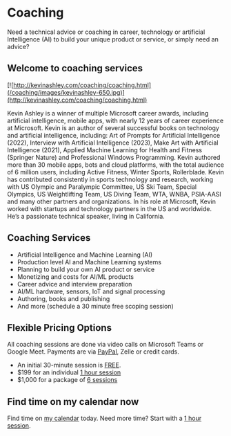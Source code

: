 # Coaching

Need a technical advice or coaching in career, technology or artificial Intelligence (AI) to build your unique product or service, or simply need an advice? 

## Welcome to coaching services

[![http://kevinashley.com/coaching/coaching.html](/coaching/images/kevinashley-650.jpg)](http://kevinashley.com/coaching/coaching.html)

Kevin Ashley is a winner of multiple Microsoft career awards, including artificial intelligence, mobile apps, with nearly 12 years of career experience at Microsoft. Kevin is an author of several successful books on technology and artificial intelligence, including: Art of Prompts for Artificial Intelligence (2022), Interview with Artificial Intelligence (2023), Make Art with Artificial Intelligence (2021), Applied Machine Learning for Health and Fitness (Springer Nature) and Professional Windows Programming. Kevin authored more than 30 mobile apps, bots and cloud platforms, with the total audience of 6 million users, including Active Fitness, Winter Sports, Rollerblade. Kevin has contributed consistently in sports technology and research, working with US Olympic and Paralympic Committee, US Ski Team, Special Olympics, US Weightlifting Team, US Diving Team, WTA, WNBA, PSIA-AASI and many other partners and organizations. In his role at Microsoft, Kevin worked with startups and technology partners in the US and worldwide. He’s a passionate technical speaker, living in California.

## Coaching Services

- Artificial Intelligence and Machine Learning (AI)
- Production level AI and Machine Learning systems
- Planning to build your own AI product or service
- Monetizing and costs for AI/ML products
- Career advice and interview preparation
- AI/ML hardware, sensors, IoT and signal processing
- Authoring, books and publishing
- And more (schedule a 30 minute free scoping session)

## Flexible Pricing Options

All coaching sessions are done via video calls on Microsoft Teams or Google Meet.
Payments are via [PayPal](https://www.paypal.me/askainow), Zelle or credit cards.

- An initial 30-minute session is [FREE](https://calendly.com/askainow/kevin-ashley-30-min).
- $199 for an individual [1 hour session](https://calendly.com/askainow/kevin-ashley-1-hour) 
- $1,000 for a package of [6 sessions](https://buy.stripe.com/eVa2a1e5b8tXe2I289)

## Find time on my calendar now

Find time on [my calendar](https://calendly.com/askainow/kevin-ashley-30-min) today. Need more time? Start with a [1 hour session](https://calendly.com/askainow/kevin-ashley-1-hour). 
